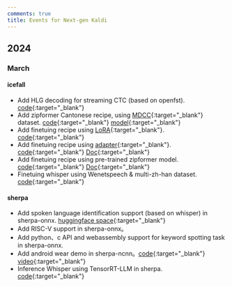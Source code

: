 ```yaml
---
comments: true
title: Events for Next-gen Kaldi
---
```


## 2024

### March

#### icefall

- Add HLG decoding for streaming CTC (based on openfst). [code](https://github.com/k2-fsa/icefall/pull/1557){:target="_blank"}
- Add zipformer Cantonese recipe, using [MDCC](https://arxiv.org/pdf/2201.02419.pdf){:target="_blank"} dataset. [code](https://github.com/k2-fsa/icefall/pull/1537){:target="_blank"} [model](https://huggingface.co/zrjin/icefall-asr-mdcc-zipformer-2024-03-11/){:target="_blank"}
- Add finetuing recipe using [LoRA](https://arxiv.org/abs/2106.09685){:target="_blank"}. [code](https://github.com/k2-fsa/icefall/pull/1540){:target="_blank"}
- Add finetuing recipe using [adapter](https://arxiv.org/pdf/1902.00751.pdf){:target="_blank"}. [code](https://github.com/k2-fsa/icefall/pull/1512){:target="_blank"} [Doc](https://k2-fsa.github.io/icefall/recipes/Finetune/adapter/finetune_adapter.html){:target="_blank"}
- Add finetuing recipe using pre-trained zipformer model. [code](https://github.com/k2-fsa/icefall/pull/1484){:target="_blank"} [Doc](https://k2-fsa.github.io/icefall/recipes/Finetune/from_supervised/finetune_zipformer.html){:target="_blank"}
- Finetuing whisper using Wenetspeech & multi-zh-han dataset. [code](https://github.com/k2-fsa/icefall/pull/1483){:target="_blank"}

#### sherpa

- Add spoken language identification support (based on whisper) in sherpa-onnx. [huggingface space](https://huggingface.co/spaces/k2-fsa/spoken-language-identification){:target="_blank"}
- Add RISC-V support in sherpa-onnx。
- Add python、c API and webassembly support for keyword spotting task in sherpa-onnx.
- Add android wear demo in sherpa-ncnn。[code](https://github.com/k2-fsa/sherpa-ncnn/pull/319){:target="_blank"} [video](https://www.bilibili.com/video/BV1qS421w7cK/){:target="_blank"}
- Inference Whisper using TensorRT-LLM in sherpa. [code](https://github.com/k2-fsa/sherpa/pull/551){:target="_blank"}
